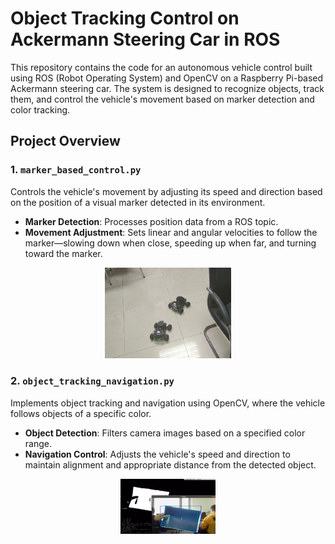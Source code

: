 # Object Tracking Control on Ackermann Steering Car in ROS

This repository contains the code for an autonomous vehicle control built using ROS (Robot Operating System) and OpenCV on a Raspberry Pi-based Ackermann steering car. The system is designed to recognize objects, track them, and control the vehicle's movement based on marker detection and color tracking.

## Project Overview

### 1. `marker_based_control.py`

Controls the vehicle's movement by adjusting its speed and direction based on the position of a visual marker detected in its environment.

- **Marker Detection**: Processes position data from a ROS topic.
- **Movement Adjustment**: Sets linear and angular velocities to follow the marker—slowing down when close, speeding up when far, and turning toward the marker.

<div align=center>  <img src=".\img\car_tracking.png" width=40%> </div>

### 2. `object_tracking_navigation.py`

Implements object tracking and navigation using OpenCV, where the vehicle follows objects of a specific color.

- **Object Detection**: Filters camera images based on a specified color range.
- **Navigation Control**: Adjusts the vehicle's speed and direction to maintain alignment and appropriate distance from the detected object.

<div align=center>  <img src=".\img\debug_screen.png" width=30%> </div>
